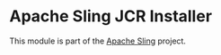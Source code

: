 # Apache Sling JCR Installer

This module is part of the [Apache Sling](https://sling.apache.org) project.
